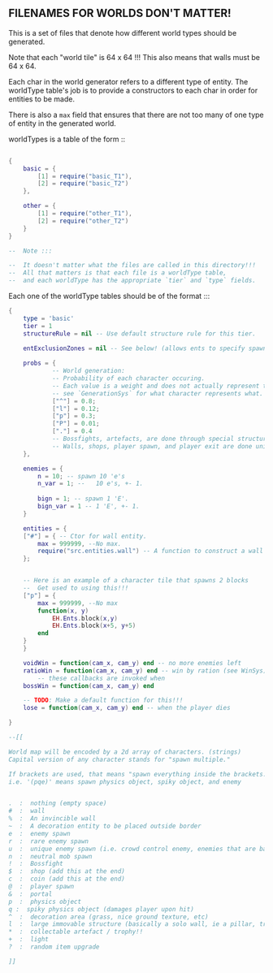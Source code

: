 


## FILENAMES FOR WORLDS DON'T MATTER!


This is a set of files that denote how different world types should
be generated.


Note that each "world tile" is 64 x 64 !!!
This also means that walls must be 64 x 64.


Each char in the world generator refers to a different type of
entity. 
The worldType table's job is to provide a constructors to each
char in order for entities to be made.

There is also a `max` field that ensures that there are not too many
of one type of entity in the generated world.


worldTypes is a table of the form ::

```lua

{
    basic = {
        [1] = require("basic_T1"),
        [2] = require("basic_T2")
    },

    other = {
        [1] = require("other_T1"),
        [2] = require("other_T2")
    }
}

--  Note :::

--  It doesn't matter what the files are called in this directory!!!
--  All that matters is that each file is a worldType table,
--  and each worldType has the appropriate `tier` and `type` fields.
```




Each one of the worldType tables should be of the format :::

```lua
{
    type = 'basic'
    tier = 1
    structureRule = nil -- Use default structure rule for this tier.

    entExclusionZones = nil -- See below! (allows ents to specify spawn radiuses away from each other)
    
    probs = {
            -- World generation:
            -- Probability of each character occuring.
            -- Each value is a weight and does not actually represent the probability.
            -- see `GenerationSys` for what character represents what.
            ["^"] = 0.8;
            ["l"] = 0.12;
            ["p"] = 0.3;
            ["P"] = 0.01;
            ["."] = 0.4
            -- Bossfights, artefacts, are done through special structure generator
            -- Walls, shops, player spawn, and player exit are done uniquely.
    },

    enemies = {
        n = 10; -- spawn 10 'e's
        n_var = 1; --   10 e's, +- 1.
        
        bign = 1; -- spawn 1 'E'.
        bign_var = 1 -- 1 'E', +- 1.
    }

    entities = {
    ["#"] = { -- Ctor for wall entity.
        max = 999999, --No max.
        require("src.entities.wall") -- A function to construct a wall entity
    };


    -- Here is an example of a character tile that spawns 2 blocks
    --  Get used to using this!!!
    ["p"] = {
        max = 999999, --No max
        function(x, y)
            EH.Ents.block(x,y)
            EH.Ents.block(x+5, y+5)
        end
    }
    }

    voidWin = function(cam_x, cam_y) end -- no more enemies left
    ratioWin = function(cam_x, cam_y) end -- win by ration (see WinSys)
        -- these callbacks are invoked when
    bossWin = function(cam_x, cam_y) end

    -- TODO: Make a default function for this!!!
    lose = function(cam_x, cam_y) end -- when the player dies

}

--[[

World map will be encoded by a 2d array of characters. (strings)
Capital version of any character stands for "spawn multiple."

If brackets are used, that means "spawn everything inside the brackets."
i.e. '(pqe)' means spawn physics object, spiky object, and enemy


.  :  nothing (empty space)
#  :  wall
%  :  An invincible wall
~  :  A decoration entity to be placed outside border
e  :  enemy spawn
r  :  rare enemy spawn
u  :  unique enemy spawn (i.e. crowd control enemy, enemies that are bad solo)
n  :  neutral mob spawn
!  :  Bossfight
$  :  shop (add this at the end)
c  :  coin (add this at the end)
@  :  player spawn
&  :  portal
p  :  physics object
q :  spiky physics object (damages player upon hit)
^  :  decoration area (grass, nice ground texture, etc)
l  :  large immovable structure (basically a solo wall, ie a pillar, tree, giant mushroom)
*  :  collectable artefact / trophy!!
+  :  light
?  :  random item upgrade

]]


```

